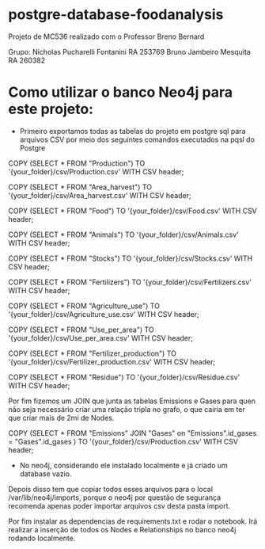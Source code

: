 # postgre-database-foodanalysis

Projeto de MC536 realizado com o Professor Breno Bernard

Grupo: Nicholas Pucharelli Fontanini RA 253769
       Bruno Jambeiro Mesquita RA 260382


# Como utilizar o banco Neo4j para este projeto:

- Primeiro exportamos todas as tabelas do projeto em postgre sql para arquivos CSV por meio dos seguintes comandos executados na pqsl do Postgre

COPY (SELECT * FROM "Production") TO '{your_folder}/csv/Production.csv' WITH CSV header;

COPY (SELECT * FROM "Area_harvest") TO '{your_folder}/csv/Area_harvest.csv' WITH CSV header;

COPY (SELECT * FROM "Food") TO '{your_folder}/csv/Food.csv' WITH CSV header;

COPY (SELECT * FROM "Animals") TO '{your_folder}/csv/Animals.csv' WITH CSV header;

COPY (SELECT * FROM "Stocks") TO '{your_folder}/csv/Stocks.csv' WITH CSV header;

COPY (SELECT * FROM "Fertilizers") TO '{your_folder}/csv/Fertilizers.csv' WITH CSV header;

COPY (SELECT * FROM "Agriculture_use") TO '{your_folder}/csv/Agriculture_use.csv' WITH CSV header;

COPY (SELECT * FROM "Use_per_area") TO '{your_folder}/csv/Use_per_area.csv' WITH CSV header;

COPY (SELECT * FROM "Fertilizer_production") TO '{your_folder}/csv/Fertilizer_production.csv' WITH CSV header;

COPY (SELECT * FROM "Residue") TO '{your_folder}/csv/Residue.csv' WITH CSV header;


Por fim fizemos um JOIN que junta as tabelas Emissions e Gases para quen não seja necessário criar uma relação tripla no grafo,
o que cairia em ter que criar mais de 2mi de Nodes.

COPY (SELECT * FROM "Emissions" JOIN "Gases" on "Emissions".id_gases = "Gases".id_gases ) TO '{your_folder}/csv/Production.csv' WITH CSV header;

- No neo4j, considerando ele instalado localmente e já criado um database vazio.

Depois disso tem que copiar todos esses arquivos para o local /var/lib/neo4j/imports, porque o neo4j por questão de segurança recomenda apenas poder 
importar arquivos csv desta pasta import.

Por fim instalar as dependencias de requirements.txt e rodar o notebook. Irá realizar a inserção de todos os Nodes e Relationships no banco neo4j
rodando localmente.
